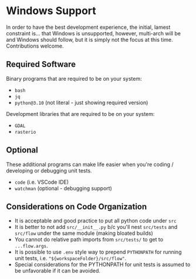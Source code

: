 # Windows Support

In order to have the best development experience, the initial, lamest constraint is... that Windows is unsupported, however,
multi-arch will be and Windows should follow, but it is simply not the focus at this time. Contributions welcome.

## Required Software

Binary programs that are required to be on your system:

- `bash`
- `jq`
- `python@3.10` (not literal - just showing required version)

Development libraries that are required to be on your system:

- `GDAL`
- `rasterio`

## Optional

These additional programs can make life easier when you're coding / developing or debugging unit tests.

- `code` (i.e. VSCode IDE)
- `watchman` (optional - debugging support)

## Considerations on Code Organization

- It is acceptable and good practice to put all python code under `src`
- It is better to not add `src/__init__.py` b/c you'll nest `src/tests` and `src/flow` under the same module (making bloated builds)
- You cannot do relative path imports from `src/tests/` to get to `...flow.args`.
- It is possible to use `.env` style way to prepend `PYTHONPATH` for running unit tests, i.e. `"${workspaceFolder}/src/flow"`.
- Special considerations for the PYTHONPATH for unit tests is assumed to be unfavorable if it can be avoided.
